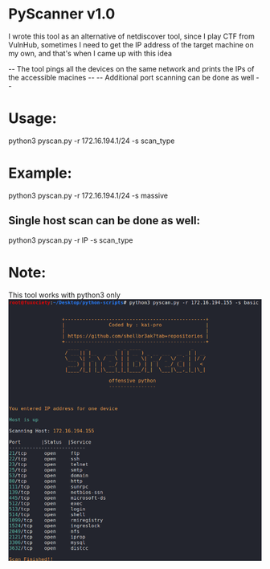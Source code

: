 # PyScanner v1.0

I wrote this tool as an alternative of netdiscover tool, since I play CTF from VulnHub, sometimes I need to get the IP address
of the target machine on my own, and that's when I came up with this idea

-- The tool pings all the devices on the same network and prints the IPs of the accessible macines --
-- Additional port scanning can be done as well --

# Usage:
python3 pyscan.py -r 172.16.194.1/24 -s scan_type

# Example:
python3 pyscan.py -r 172.16.194.1/24 -s massive

## Single host scan can be done as well:
python3 pyscan.py -r IP -s scan_type

# Note: 
This tool works with python3 only
![Alt text](./pyscan.png)
